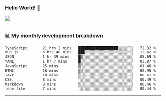 ### Hello World! 👋

<a>
  <img align="center" src="https://github-readme-stats.vercel.app/api?username=megatunger&count_private=true&include_all_commits=true&bg_color=30,56CCF2,2F80ED&title_color=fff&text_color=fff" />
</a>

------
### 📊 My monthly development breakdown

<!--START_SECTION:waka-->

```txt
TypeScript       21 hrs 2 mins   ██████████████████░░░░░░░   72.32 %
Vue.js           3 hrs 40 mins   ███░░░░░░░░░░░░░░░░░░░░░░   12.62 %
JSON             1 hr 39 mins    █▒░░░░░░░░░░░░░░░░░░░░░░░   05.69 %
YAML             1 hr 7 mins     █░░░░░░░░░░░░░░░░░░░░░░░░   03.87 %
JavaScript       25 mins         ▒░░░░░░░░░░░░░░░░░░░░░░░░   01.46 %
HTML             16 mins         ▒░░░░░░░░░░░░░░░░░░░░░░░░   00.95 %
Text             10 mins         ░░░░░░░░░░░░░░░░░░░░░░░░░   00.61 %
CSS              8 mins          ░░░░░░░░░░░░░░░░░░░░░░░░░   00.49 %
Markdown         8 mins          ░░░░░░░░░░░░░░░░░░░░░░░░░   00.46 %
.env file        7 mins          ░░░░░░░░░░░░░░░░░░░░░░░░░   00.44 %
```

<!--END_SECTION:waka-->

------
